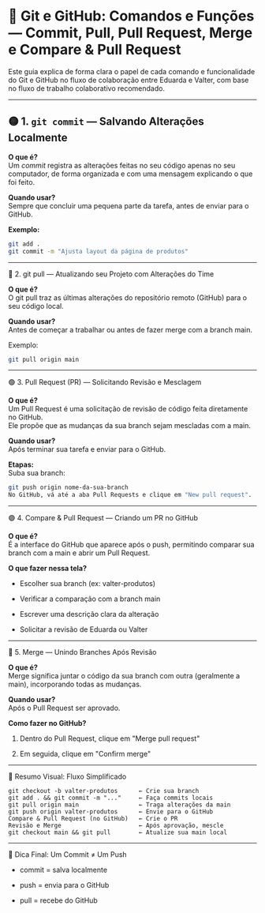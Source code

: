 # 📘 Git e GitHub: Comandos e Funções — Commit, Pull, Pull Request, Merge e Compare & Pull Request

Este guia explica de forma clara o papel de cada comando e funcionalidade do Git e GitHub no fluxo de colaboração entre Eduarda e Valter, com base no fluxo de trabalho colaborativo recomendado.

---

## 🟡 1. `git commit` — Salvando Alterações Localmente

**O que é?**  
Um *commit* registra as alterações feitas no seu código apenas no seu computador, de forma organizada e com uma mensagem explicando o que foi feito.

**Quando usar?**  
Sempre que concluir uma pequena parte da tarefa, antes de enviar para o GitHub.

**Exemplo:**

```bash
git add .
git commit -m "Ajusta layout da página de produtos"
```

---

🔵 2. git pull — Atualizando seu Projeto com Alterações do Time

**O que é?**  
O git pull traz as últimas alterações do repositório remoto (GitHub) para o seu código local.

**Quando usar?**  
Antes de começar a trabalhar ou antes de fazer merge com a branch main.

Exemplo:

```bash
git pull origin main
```

---

🟢 3. Pull Request (PR) — Solicitando Revisão e Mesclagem

**O que é?**  
Um Pull Request é uma solicitação de revisão de código feita diretamente no GitHub.  
Ele propõe que as mudanças da sua branch sejam mescladas com a main.

**Quando usar?**  
Após terminar sua tarefa e enviar para o GitHub.

**Etapas:**  
Suba sua branch:

```bash
git push origin nome-da-sua-branch
No GitHub, vá até a aba Pull Requests e clique em "New pull request".
```

---

🟣 4. Compare & Pull Request — Criando um PR no GitHub

**O que é?**  
É a interface do GitHub que aparece após o push, permitindo comparar sua branch com a main e abrir um Pull Request.

**O que fazer nessa tela?**  

- Escolher sua branch (ex: valter-produtos)

- Verificar a comparação com a branch main

- Escrever uma descrição clara da alteração

- Solicitar a revisão de Eduarda ou Valter

---

🔴 5. Merge — Unindo Branches Após Revisão

**O que é?**  
Merge significa juntar o código da sua branch com outra (geralmente a main), incorporando todas as mudanças.

**Quando usar?**  
Após o Pull Request ser aprovado.

**Como fazer no GitHub?**  
1. Dentro do Pull Request, clique em "Merge pull request"

2. Em seguida, clique em "Confirm merge"

---

🧩 Resumo Visual: Fluxo Simplificado

```plaintext
git checkout -b valter-produtos      ← Crie sua branch
git add . && git commit -m "..."     ← Faça commits locais
git pull origin main                 ← Traga alterações da main
git push origin valter-produtos      ← Envie para o GitHub
Compare & Pull Request (no GitHub)   ← Crie o PR
Revisão e Merge                      ← Após aprovação, mescle
git checkout main && git pull        ← Atualize sua main local
```

---

📌 Dica Final: Um Commit ≠ Um Push

- commit = salva localmente

- push = envia para o GitHub

- pull = recebe do GitHub

